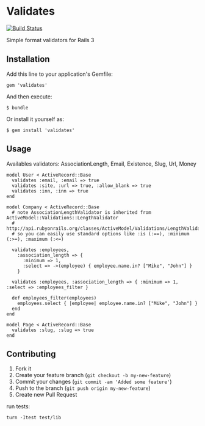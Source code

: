 # Validates

[![Build Status](https://travis-ci.org/kaize/validates.png)](https://travis-ci.org/kaize/validates)

Simple format validators for Rails 3

## Installation

Add this line to your application's Gemfile:

    gem 'validates'

And then execute:

    $ bundle

Or install it yourself as:

    $ gem install 'validates'

## Usage

Availables validators: AssociationLength, Email, Existence, Slug, Url, Money

    model User < ActiveRecord::Base
      validates :email, :email => true
      validates :site, :url => true, :allow_blank => true
      validates :inn, :inn => true   
    end

    model Company < ActiveRecord::Base
      # note AssociationLengthValidator is inherited from ActiveModel::Validations::LengthValidator
      # http://api.rubyonrails.org/classes/ActiveModel/Validations/LengthValidator.html
      # so you can easily use standard options like :is (:==), :minimum (:>=), :maximum (:<=)

      validates :employees,
        :association_length => {
          :minimum => 1,
          :select => ->(employee) { employee.name.in? ["Mike", "John"] }
        }

      validates :employees, :association_length => { :minimum => 1, :select => :employees_filter }

      def employees_filter(employees)
        employees.select { |employee| employee.name.in? ["Mike", "John"] }
      end
    end

    model Page < ActiveRecord::Base
      validates :slug, :slug => true
    end

## Contributing

1. Fork it
2. Create your feature branch (`git checkout -b my-new-feature`)
3. Commit your changes (`git commit -am 'Added some feature'`)
4. Push to the branch (`git push origin my-new-feature`)
5. Create new Pull Request

run tests:

    turn -Itest test/lib

